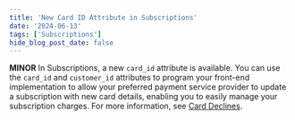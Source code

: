 ```yaml
---
title: 'New Card ID Attribute in Subscriptions'
date: '2024-06-13'
tags: ['Subscriptions']
hide_blog_post_date: false
---
```


**MINOR** In Subscriptions, a new `card_id` attribute is available. You can use the `card_id` and `customer_id` attributes to program your front-end implementation to allow your preferred payment service provider to update a subscription with new card details, enabling you to easily manage your subscription charges.  For more information, see [Card Declines](http://localhost:3000/docs/api/subscriptions/invoices#card-declines).
